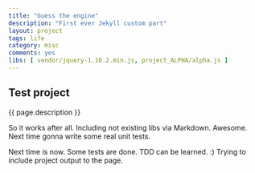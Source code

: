```yaml
---
title: "Guess the engine"
description: "First ever Jekyll custom part"
layout: project
tags: life
category: misc
comments: yes
libs: [ vendor/jquery-1.10.2.min.js, project_ALPHA/alpha.js ]
---
```

## Test project
{{ page.description }}

So it works after all. Including not existing libs via Markdown. Awesome. Next time gonna write some real unit tests.

Next time is now. Some tests are done. TDD can be learned. :) Trying to include project output to the page.

<div class="draw-container" />